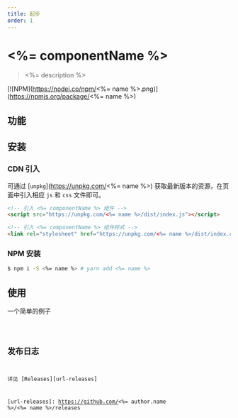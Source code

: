 ```yaml
---
title: 起步
order: 1
---
```


# <%= componentName %>

> <%= description %>

[![NPM](https://nodei.co/npm/<%= name %>.png)](https://npmjs.org/package/<%= name %>)

## 功能

## 安装

### CDN 引入

可通过 [`unpkg`](https://unpkg.com/<%= name %>) 获取最新版本的资源，在页面中引入相应 `js` 和 `css` 文件即可。

``` html
<!-- 引入 <%= componentName %> 组件 -->
<script src="https://unpkg.com/<%= name %>/dist/index.js"></script>

<!-- 引入 <%= componentName %> 组件样式 -->
<link rel="stylesheet" href="https://unpkg.com/<%= name %>/dist/index.css">
```

### NPM 安装

``` bash
$ npm i -S <%= name %> # yarn add <%= name %>
```

## 使用

一个简单的例子

<code src="../examples/Basis.tsx" />

## 发布日志

详见 [Releases][url-releases]

[url-releases]: https://github.com/<%= author.name %>/<%= name %>/releases
